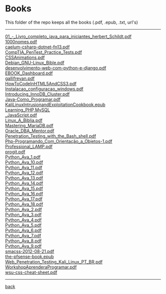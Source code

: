 # Books
This folder of the repo keeps all the books (.pdf, .epub, .txt, url's)

---------------------------
[01_-_Livro_completo_java_para_iniciantes_herbert_Schildt.pdf](01_-_Livro_completo_java_para_iniciantes_herbert_Schildt.pdf)<br>
[1000nomes.pdf](1000nomes.pdf)<br>
[caelum-csharp-dotnet-fn13.pdf](caelum-csharp-dotnet-fn13.pdf)<br>
[CompTIA_PenTest_Practice_Tests.pdf](CompTIA_PenTest_Practice_Tests.pdf)<br>
[CSSAnimations.pdf](CSSAnimations.pdf)<br>
[Debian_GNU-Linux_Bible.pdf](Debian_GNU-Linux_Bible.pdf)<br>
[desenvolvimento-web-com-python-e-django.pdf](desenvolvimento-web-com-python-e-django.pdf)<br>
[EBOOK_Dashboard.pdf](EBOOK_Dashboard.pdf)<br>
[gallifreyan.pdf](gallifreyan.pdf)<br>
[HowToCodeInHTML5AndCSS3.pdf](HowToCodeInHTML5AndCSS3.pdf)<br>
[Instalacao_configuracao_windows.pdf](Instalacao_configuracao_windows.pdf)<br>
[Introducing_InnoDB_Cluster.pdf](Introducing_InnoDB_Cluster.pdf)<br>
[Java-Como_Programar.pdf](Java-Como_Programar.pdf)<br>
[KaliLinuxIntrusionandExploitationCookbook.epub](KaliLinuxIntrusionandExploitationCookbook.epub)<br>
[Learning_PHP,MySQL](Learning_PHP,MySQL)<br>
[_JavaScript.pdf](_JavaScript.pdf)<br>
[Linux_A_Biblia.pdf](Linux_A_Biblia.pdf)<br>
[Mastering_MariaDB.pdf](Mastering_MariaDB.pdf)<br>
[Oracle_DBA_Mentor.pdf](Oracle_DBA_Mentor.pdf)<br>
[Penetration_Testing_with_the_Bash_shell.pdf](Penetration_Testing_with_the_Bash_shell.pdf)<br>
[Php-Programando_Com_Orientação_a_Objetos-1.pdf](Php-Programando_Com_Orientação_a_Objetos-1.pdf)<br>
[Professional_LAMP.pdf](Professional_LAMP.pdf)<br>
[progit.pdf](progit.pdf)<br>
[Python_Ava_1.pdf](Python_Ava_1.pdf)<br>
[Python_Ava_10.pdf](Python_Ava_10.pdf)<br>
[Python_Ava_11.pdf](Python_Ava_11.pdf)<br>
[Python_Ava_12.pdf](Python_Ava_12.pdf)<br>
[Python_Ava_13.pdf](Python_Ava_13.pdf)<br>
[Python_Ava_14.pdf](Python_Ava_14.pdf)<br>
[Python_Ava_15.pdf](Python_Ava_15.pdf)<br>
[Python_Ava_16.pdf](Python_Ava_16.pdf)<br>
[Python_Ava_17.pdf](Python_Ava_17.pdf)<br>
[Python_Ava_18.pdf](Python_Ava_18.pdf)<br>
[Python_Ava_2.pdf](Python_Ava_2.pdf)<br>
[Python_Ava_3.pdf](Python_Ava_3.pdf)<br>
[Python_Ava_4.pdf](Python_Ava_4.pdf)<br>
[Python_Ava_5.pdf](Python_Ava_5.pdf)<br>
[Python_Ava_6.pdf](Python_Ava_6.pdf)<br>
[Python_Ava_7.pdf](Python_Ava_7.pdf)<br>
[Python_Ava_8.pdf](Python_Ava_8.pdf)<br>
[Python_Ava_9.pdf](Python_Ava_9.pdf)<br>
[smacss-2012-08-21.pdf](smacss-2012-08-21.pdf)<br>
[the-pfsense-book.epub](the-pfsense-book.epub)<br>
[Web_Penetration_Testing_Kali_Linux_PT_BR.pdf](Web_Penetration_Testing_Kali_Linux_PT_BR.pdf)<br>
[WorkshopAprenderaProgramar.pdf](WorkshopAprenderaProgramar.pdf)<br>
[wsu-css-cheat-sheet.pdf](wsu-css-cheat-sheet.pdf)<br>

---------------------------

[back](../)
